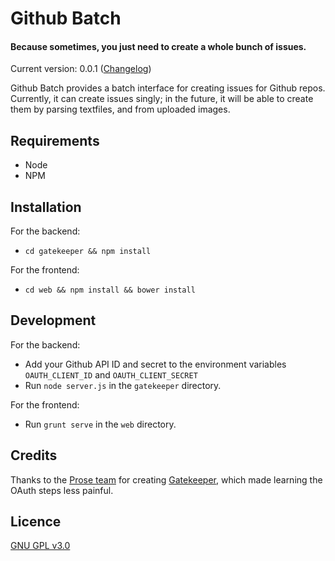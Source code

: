 # Github Batch

#### Because sometimes, you just need to create a whole bunch of issues.

Current version: 0.0.1 ([Changelog](CHANGELOG.md))

Github Batch provides a batch interface for creating issues for Github repos. Currently, it can create issues singly; in the future, it will be able to create them by parsing textfiles, and from uploaded images.

## Requirements

- Node
- NPM

## Installation

For the backend:
- `cd gatekeeper && npm install`

For the frontend:
- `cd web && npm install && bower install`

## Development

For the backend: 

- Add your Github API ID and secret to the environment variables `OAUTH_CLIENT_ID` and `OAUTH_CLIENT_SECRET`
- Run `node server.js` in the `gatekeeper` directory.

For the frontend: 
- Run `grunt serve` in the `web` directory.

## Credits

Thanks to the [Prose team](https://github.com/prose) for creating [Gatekeeper](https://github.com/prose/gatekeeper), which made learning the OAuth steps less painful.

## Licence

[GNU GPL v3.0](LICENSE.txt)
